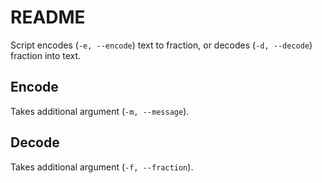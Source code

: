 # README
Script encodes (`-e, --encode`) text to fraction, or decodes (`-d, --decode`) fraction into text.

## Encode
Takes additional argument (`-m, --message`).

## Decode
Takes additional argument (`-f, --fraction`).